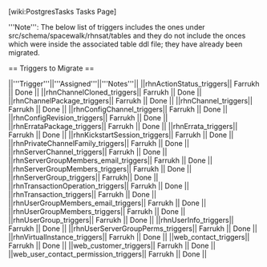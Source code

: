 [wiki:PostgresTasks Tasks Page]

'''Note''': The below list of triggers includes the ones under src/schema/spacewalk/rhnsat/tables and they do not include the onces which were inside the associated table ddl file; they have already been migrated.

== Triggers to Migrate ==

||'''Trigger'''||'''Assigned'''||'''Notes'''||
||rhnActionStatus_triggers|| Farrukh || Done || 
||rhnChannelCloned_triggers|| Farrukh || Done || 
||rhnChannelPackage_triggers|| Farrukh || Done || 
||rhnChannel_triggers|| Farrukh || Done || 
||rhnConfigChannel_triggers|| Farrukh || Done || 
||rhnConfigRevision_triggers|| Farrukh || Done || 
||rhnErrataPackage_triggers|| Farrukh || Done || 
||rhnErrata_triggers|| Farrukh || Done || 
||rhnKickstartSession_triggers|| Farrukh || Done || 
||rhnPrivateChannelFamily_triggers|| Farrukh || Done || 
||rhnServerChannel_triggers|| Farrukh || Done || 
||rhnServerGroupMembers_email_triggers|| Farrukh || Done || 
||rhnServerGroupMembers_triggers|| Farrukh || Done || 
||rhnServerGroup_triggers|| Farrukh|| Done || 
||rhnTransactionOperation_triggers|| Farrukh || Done || 
||rhnTransaction_triggers|| Farrukh || Done || 
||rhnUserGroupMembers_email_triggers|| Farrukh || Done || 
||rhnUserGroupMembers_triggers|| Farrukh || Done || 
||rhnUserGroup_triggers|| Farrukh || Done || 
||rhnUserInfo_triggers|| Farrukh || Done || 
||rhnUserServerGroupPerms_triggers|| Farrukh || Done || 
||rhnVirtualInstance_triggers|| Farrukh || Done || 
||web_contact_triggers|| Farrukh || Done || 
||web_customer_triggers|| Farrukh || Done || 
||web_user_contact_permission_triggers|| Farrukh || Done || 


